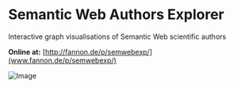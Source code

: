 Semantic Web Authors Explorer
=============================

Interactive graph visualisations of Semantic Web scientific authors

**Online at:** [http://fannon.de/p/semwebexp/](www.fannon.de/p/semwebexp/)

![Image](http://fannon.de/p/semwebexp/img/example2.png?raw=true)
